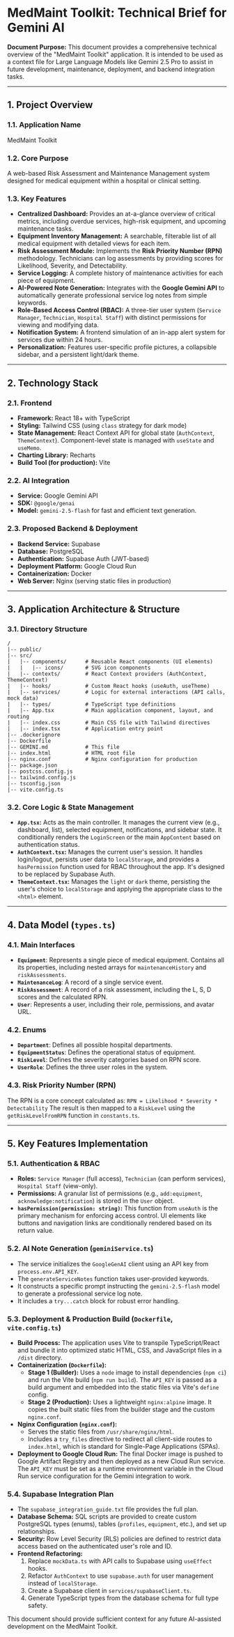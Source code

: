 
# MedMaint Toolkit: Technical Brief for Gemini AI

**Document Purpose:** This document provides a comprehensive technical overview of the "MedMaint Toolkit" application. It is intended to be used as a context file for Large Language Models like Gemini 2.5 Pro to assist in future development, maintenance, deployment, and backend integration tasks.

---

## 1. Project Overview

### 1.1. Application Name
MedMaint Toolkit

### 1.2. Core Purpose
A web-based Risk Assessment and Maintenance Management system designed for medical equipment within a hospital or clinical setting.

### 1.3. Key Features
- **Centralized Dashboard:** Provides an at-a-glance overview of critical metrics, including overdue services, high-risk equipment, and upcoming maintenance tasks.
- **Equipment Inventory Management:** A searchable, filterable list of all medical equipment with detailed views for each item.
- **Risk Assessment Module:** Implements the **Risk Priority Number (RPN)** methodology. Technicians can log assessments by providing scores for Likelihood, Severity, and Detectability.
- **Service Logging:** A complete history of maintenance activities for each piece of equipment.
- **AI-Powered Note Generation:** Integrates with the **Google Gemini API** to automatically generate professional service log notes from simple keywords.
- **Role-Based Access Control (RBAC):** A three-tier user system (`Service Manager`, `Technician`, `Hospital Staff`) with distinct permissions for viewing and modifying data.
- **Notification System:** A frontend simulation of an in-app alert system for services due within 24 hours.
- **Personalization:** Features user-specific profile pictures, a collapsible sidebar, and a persistent light/dark theme.

---

## 2. Technology Stack

### 2.1. Frontend
- **Framework:** React 18+ with TypeScript
- **Styling:** Tailwind CSS (using `class` strategy for dark mode)
- **State Management:** React Context API for global state (`AuthContext`, `ThemeContext`). Component-level state is managed with `useState` and `useMemo`.
- **Charting Library:** Recharts
- **Build Tool (for production):** Vite

### 2.2. AI Integration
- **Service:** Google Gemini API
- **SDK:** `@google/genai`
- **Model:** `gemini-2.5-flash` for fast and efficient text generation.

### 2.3. Proposed Backend & Deployment
- **Backend Service:** Supabase
- **Database:** PostgreSQL
- **Authentication:** Supabase Auth (JWT-based)
- **Deployment Platform:** Google Cloud Run
- **Containerization:** Docker
- **Web Server:** Nginx (serving static files in production)

---

## 3. Application Architecture & Structure

### 3.1. Directory Structure
```
/
|-- public/
|-- src/
|   |-- components/      # Reusable React components (UI elements)
|   |   |-- icons/       # SVG icon components
|   |-- contexts/        # React Context providers (AuthContext, ThemeContext)
|   |-- hooks/           # Custom React hooks (useAuth, useTheme)
|   |-- services/        # Logic for external interactions (API calls, mock data)
|   |-- types/           # TypeScript type definitions
|   |-- App.tsx          # Main application component, layout, and routing
|   |-- index.css        # Main CSS file with Tailwind directives
|   |-- index.tsx        # Application entry point
|-- .dockerignore
|-- Dockerfile
|-- GEMINI.md            # This file
|-- index.html           # HTML root file
|-- nginx.conf           # Nginx configuration for production
|-- package.json
|-- postcss.config.js
|-- tailwind.config.js
|-- tsconfig.json
|-- vite.config.ts
```

### 3.2. Core Logic & State Management
- **`App.tsx`:** Acts as the main controller. It manages the current view (e.g., dashboard, list), selected equipment, notifications, and sidebar state. It conditionally renders the `LoginScreen` or the main `AppContent` based on authentication status.
- **`AuthContext.tsx`:** Manages the current user's session. It handles login/logout, persists user data to `localStorage`, and provides a `hasPermission` function used for RBAC throughout the app. It's designed to be replaced by Supabase Auth.
- **`ThemeContext.tsx`:** Manages the `light` or `dark` theme, persisting the user's choice to `localStorage` and applying the appropriate class to the `<html>` element.

---

## 4. Data Model (`types.ts`)

### 4.1. Main Interfaces
- **`Equipment`**: Represents a single piece of medical equipment. Contains all its properties, including nested arrays for `maintenanceHistory` and `riskAssessments`.
- **`MaintenanceLog`**: A record of a single service event.
- **`RiskAssessment`**: A record of a risk assessment, including the L, S, D scores and the calculated RPN.
- **`User`**: Represents a user, including their role, permissions, and avatar URL.

### 4.2. Enums
- **`Department`**: Defines all possible hospital departments.
- **`EquipmentStatus`**: Defines the operational status of equipment.
- **`RiskLevel`**: Defines the severity categories based on RPN score.
- **`UserRole`**: Defines the three user roles in the system.

### 4.3. Risk Priority Number (RPN)
The RPN is a core concept calculated as:
`RPN = Likelihood * Severity * Detectability`
The result is then mapped to a `RiskLevel` using the `getRiskLevelFromRPN` function in `constants.ts`.

---

## 5. Key Features Implementation

### 5.1. Authentication & RBAC
- **Roles:** `Service Manager` (full access), `Technician` (can perform services), `Hospital Staff` (view-only).
- **Permissions:** A granular list of permissions (e.g., `add:equipment`, `acknowledge:notification`) is stored in the `User` object.
- **`hasPermission(permission: string)`:** This function from `useAuth` is the primary mechanism for enforcing access control. UI elements like buttons and navigation links are conditionally rendered based on its return value.

### 5.2. AI Note Generation (`geminiService.ts`)
- The service initializes the `GoogleGenAI` client using an API key from `process.env.API_KEY`.
- The `generateServiceNotes` function takes user-provided keywords.
- It constructs a specific prompt instructing the `gemini-2.5-flash` model to generate a professional service log note.
- It includes a `try...catch` block for robust error handling.

### 5.3. Deployment & Production Build (`Dockerfile`, `vite.config.ts`)
- **Build Process:** The application uses Vite to transpile TypeScript/React and bundle it into optimized static HTML, CSS, and JavaScript files in a `/dist` directory.
- **Containerization (`Dockerfile`):**
    - **Stage 1 (Builder):** Uses a `node` image to install dependencies (`npm ci`) and run the Vite build (`npm run build`). The `API_KEY` is passed as a build argument and embedded into the static files via Vite's `define` config.
    - **Stage 2 (Production):** Uses a lightweight `nginx:alpine` image. It copies the built static files from the builder stage and the custom `nginx.conf`.
- **Nginx Configuration (`nginx.conf`):**
    - Serves the static files from `/usr/share/nginx/html`.
    - Includes a `try_files` directive to redirect all client-side routes to `index.html`, which is standard for Single-Page Applications (SPAs).
- **Deployment to Google Cloud Run:** The final Docker image is pushed to Google Artifact Registry and then deployed as a new Cloud Run service. The `API_KEY` must be set as a runtime environment variable in the Cloud Run service configuration for the Gemini integration to work.

### 5.4. Supabase Integration Plan
- The `supabase_integration_guide.txt` file provides the full plan.
- **Database Schema:** SQL scripts are provided to create custom PostgreSQL types (enums), tables (`profiles`, `equipment`, etc.), and set up relationships.
- **Security:** Row Level Security (RLS) policies are defined to restrict data access based on the authenticated user's role and ID.
- **Frontend Refactoring:**
    1.  Replace `mockData.ts` with API calls to Supabase using `useEffect` hooks.
    2.  Refactor `AuthContext` to use `supabase.auth` for user management instead of `localStorage`.
    3.  Create a Supabase client in `services/supabaseClient.ts`.
    4.  Generate TypeScript types from the database schema for full type safety.

This document should provide sufficient context for any future AI-assisted development on the MedMaint Toolkit.
